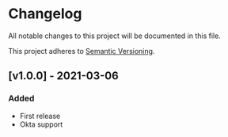 # Changelog

All notable changes to this project will be documented in this file.

This project adheres to [Semantic Versioning](https://semver.org/spec/v2.0.0.html).

## [v1.0.0] - 2021-03-06

### Added

- First release
- Okta support
